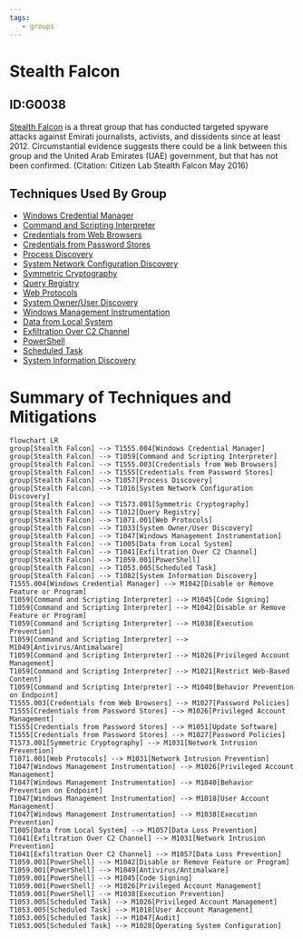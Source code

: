 ```yaml
---
tags:
   - groups
---
```

# Stealth Falcon
## ID:G0038
[Stealth Falcon](/mitre/groups/G0038) is a threat group that has conducted targeted spyware attacks against Emirati journalists, activists, and dissidents since at least 2012. Circumstantial evidence suggests there could be a link between this group and the United Arab Emirates (UAE) government, but that has not been confirmed. (Citation: Citizen Lab Stealth Falcon May 2016)
## Techniques Used By Group
* [Windows Credential Manager](techniques/T1555/004)
* [Command and Scripting Interpreter](techniques/T1059)
* [Credentials from Web Browsers](techniques/T1555/003)
* [Credentials from Password Stores](techniques/T1555)
* [Process Discovery](techniques/T1057)
* [System Network Configuration Discovery](techniques/T1016)
* [Symmetric Cryptography](techniques/T1573/001)
* [Query Registry](techniques/T1012)
* [Web Protocols](techniques/T1071/001)
* [System Owner/User Discovery](techniques/T1033)
* [Windows Management Instrumentation](techniques/T1047)
* [Data from Local System](techniques/T1005)
* [Exfiltration Over C2 Channel](techniques/T1041)
* [PowerShell](techniques/T1059/001)
* [Scheduled Task](techniques/T1053/005)
* [System Information Discovery](techniques/T1082)

# Summary of Techniques and Mitigations
```mermaid
flowchart LR
group[Stealth Falcon] --> T1555.004[Windows Credential Manager]
group[Stealth Falcon] --> T1059[Command and Scripting Interpreter]
group[Stealth Falcon] --> T1555.003[Credentials from Web Browsers]
group[Stealth Falcon] --> T1555[Credentials from Password Stores]
group[Stealth Falcon] --> T1057[Process Discovery]
group[Stealth Falcon] --> T1016[System Network Configuration Discovery]
group[Stealth Falcon] --> T1573.001[Symmetric Cryptography]
group[Stealth Falcon] --> T1012[Query Registry]
group[Stealth Falcon] --> T1071.001[Web Protocols]
group[Stealth Falcon] --> T1033[System Owner/User Discovery]
group[Stealth Falcon] --> T1047[Windows Management Instrumentation]
group[Stealth Falcon] --> T1005[Data from Local System]
group[Stealth Falcon] --> T1041[Exfiltration Over C2 Channel]
group[Stealth Falcon] --> T1059.001[PowerShell]
group[Stealth Falcon] --> T1053.005[Scheduled Task]
group[Stealth Falcon] --> T1082[System Information Discovery]
T1555.004[Windows Credential Manager] --> M1042[Disable or Remove Feature or Program]
T1059[Command and Scripting Interpreter] --> M1045[Code Signing]
T1059[Command and Scripting Interpreter] --> M1042[Disable or Remove Feature or Program]
T1059[Command and Scripting Interpreter] --> M1038[Execution Prevention]
T1059[Command and Scripting Interpreter] --> M1049[Antivirus/Antimalware]
T1059[Command and Scripting Interpreter] --> M1026[Privileged Account Management]
T1059[Command and Scripting Interpreter] --> M1021[Restrict Web-Based Content]
T1059[Command and Scripting Interpreter] --> M1040[Behavior Prevention on Endpoint]
T1555.003[Credentials from Web Browsers] --> M1027[Password Policies]
T1555[Credentials from Password Stores] --> M1026[Privileged Account Management]
T1555[Credentials from Password Stores] --> M1051[Update Software]
T1555[Credentials from Password Stores] --> M1027[Password Policies]
T1573.001[Symmetric Cryptography] --> M1031[Network Intrusion Prevention]
T1071.001[Web Protocols] --> M1031[Network Intrusion Prevention]
T1047[Windows Management Instrumentation] --> M1026[Privileged Account Management]
T1047[Windows Management Instrumentation] --> M1040[Behavior Prevention on Endpoint]
T1047[Windows Management Instrumentation] --> M1018[User Account Management]
T1047[Windows Management Instrumentation] --> M1038[Execution Prevention]
T1005[Data from Local System] --> M1057[Data Loss Prevention]
T1041[Exfiltration Over C2 Channel] --> M1031[Network Intrusion Prevention]
T1041[Exfiltration Over C2 Channel] --> M1057[Data Loss Prevention]
T1059.001[PowerShell] --> M1042[Disable or Remove Feature or Program]
T1059.001[PowerShell] --> M1049[Antivirus/Antimalware]
T1059.001[PowerShell] --> M1045[Code Signing]
T1059.001[PowerShell] --> M1026[Privileged Account Management]
T1059.001[PowerShell] --> M1038[Execution Prevention]
T1053.005[Scheduled Task] --> M1026[Privileged Account Management]
T1053.005[Scheduled Task] --> M1018[User Account Management]
T1053.005[Scheduled Task] --> M1047[Audit]
T1053.005[Scheduled Task] --> M1028[Operating System Configuration]
```